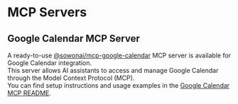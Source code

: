 # MCP Servers

## Google Calendar MCP Server

A ready-to-use [@sowonai/mcp-google-calendar](./packages/google-calendar/README.md) MCP server is available for Google Calendar integration.  
This server allows AI assistants to access and manage Google Calendar through the Model Context Protocol (MCP).  
You can find setup instructions and usage examples in the [Google Calendar MCP README](./packages/google-calendar/README.md).
